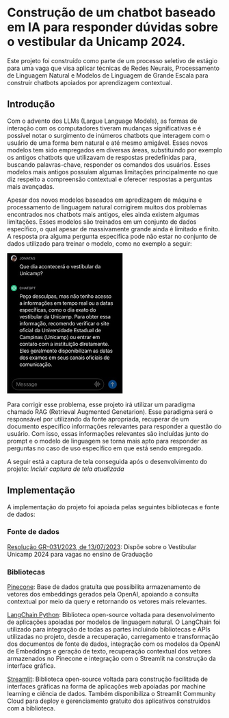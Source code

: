 # Construção de um chatbot baseado em IA para responder dúvidas sobre o vestibular da Unicamp 2024.
Este projeto foi construído como parte de um processo seletivo de estágio para uma vaga que visa aplicar técnicas de Redes Neurais, Processamento de Linguagem Natural e Modelos de Linguagem de Grande Escala para construir chatbots apoiados por aprendizagem contextual.

## Introdução
Com o advento dos LLMs (Largue Language Models), as formas de interação com os computadores tiveram mudanças significativas e é possível notar o surgimento de inúmeros chatbots que interagem com o usuário de uma forma bem natural e até mesmo amigável. Esses novos modelos tem sido empregados em diversas áreas, substituindo por exemplo os antigos chatbots que utilizavam de respostas predefinidas para, buscando palavras-chave, responder os comandos dos usuários. Esses modelos mais antigos possuíam algumas limitações principalmente no que diz respeito a compreensão contextual e oferecer respostas a perguntas mais avançadas.

Apesar dos novos modelos baseados em apredizagem de máquina e processamento de linguagem natural corrigirem muitos dos problemas encontrados nos chatbots mais antigos, eles ainda existem algumas limitações. Esses modelos são treinados em um conjunto de dados específico, o qual apesar de massivamente grande ainda é limitado e finito. A resposta pra alguma pergunta específica pode não estar no conjunto de dados utilizado para treinar o modelo, como no exemplo a seguir:

![ChatGPT respondendo que não possui informação sobre a data do vestibular da Unicamp](Imagens/screenshot1.jpeg)

Para corrigir esse problema, esse projeto irá utilizar um paradigma chamado RAG (Retrieval Augmented Genetarion). Esse paradigma será o responsável por utilizando da fonte apropriada, recuperar de um documento específico informações relevantes para responder a questão do usuário. Com isso, essas informações relevantes são incluídas junto do prompt e o modelo de linguagem se torna mais apto para responder as perguntas no caso de uso específico em que está sendo empregado.

A seguir está a captura de tela conseguida após o desenvolvimento do projeto:
*Incluir captura de tela atualizada*

## Implementação
A implementação do projeto foi apoiada pelas seguintes bibliotecas e fonte de dados:

### Fonte de dados
[Resolução GR-031/2023, de 13/07/2023](https://www.pg.unicamp.br/norma/31594/0): Dispõe sobre o Vestibular Unicamp 2024 para vagas no ensino de Graduação

### Bibliotecas
[Pinecone](https://www.pinecone.io/): Base de dados gratuíta que possibilita armazenamento de vetores dos embeddings gerados pela OpenAI, apoiando a consulta contextual por meio da query e retornando os vetores mais relevantes.

[LangChain Python](https://python.langchain.com/docs/get_started/introduction): Biblioteca open-source voltada para desenvolvimento de aplicações apoiadas por modelos de linguagem natural. 
O LangChain foi utilizado para integração de todas as partes incluindo bibliotecas e APIs utilizadas no projeto, desde a recuperação, carregamento e transformação dos documentos de fonte de dados, integração com os modelos da OpenAI de Embeddings e geração de texto, recuperação contextual dos vetores armazenados no Pinecone e integração com o Streamlit na construção da interface gráfica.

[Streamlit](https://streamlit.io/): Biblioteca open-source voltada para construção facilitada de interfaces gráficas na forma de aplicações web apoiadas por machine learning e ciência de dados. Também disponibiliza o Streamlit Community Cloud para deploy e gerenciamento gratuíto dos aplicativos construídos com a biblioteca.
